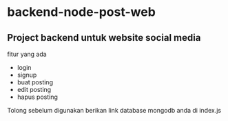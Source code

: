 # backend-node-post-web

## Project backend untuk website social media
fitur yang ada
- login
- signup
- buat posting
- edit posting
- hapus posting


Tolong sebelum digunakan berikan link database mongodb anda di index.js
